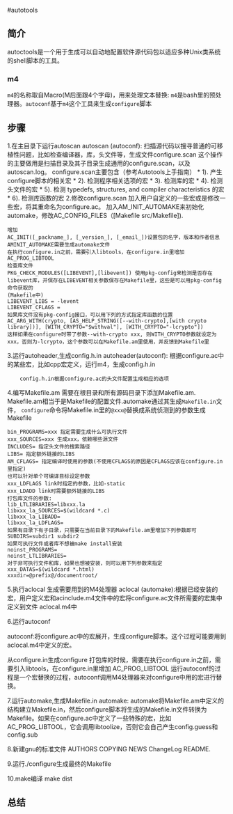 #autotools

## 简介
autoctools是一个用于生成可以自动地配置软件源代码包以适应多种Unix类系统的shell脚本的工具。

### m4
`m4`的名称取自Macro(M后面跟4个字母)，用来处理文本替换: `m4`是bash里的预处理器。`autoconf`基于`m4`这个工具来生成`configure`脚本

## 步骤
1.在主目录下运行autoscan
autoscan (autoconf): 扫描源代码以搜寻普通的可移植性问题，比如检查编译器，库，头文件等，生成文件configure.scan
     这个操作的主要做用是扫描目录及其子目录生成通用的configure.scan，以及autoscan.log。
     configure.scan主要包含（参考Autotools上手指南）
     * 1). 产生configure脚本的相关宏
     * 2). 检测程序相关选项的宏
     * 3). 检测库的宏
     * 4). 检测头文件的宏
     * 5). 检测  typedefs, structures, and compiler characteristics 的宏
     * 6). 检测库函数的宏
2.修改configure.scan
    加入用户自定义的一些宏或是修改一些宏，将其重命名为configure.ac。
    加入AM_INIT_AUTOMAKE来初始化automake，修改AC_CONFIG_FILES（[Makefile src/Makefile]).
```
增加
AC_INIT([_packname_], [_version_], [_email_])设置包的名字，版本和作者信息
AMINIT_AUTOMAKE需要生成automake文件
在执行configure.in之前，需要引入libtools，在configure.in里增加
AC_PROG_LIBTOOL
检查库文件
PKG_CHECK_MODULES([LIBEVENT],[libevent]) 使用pkg-config来检测是否存在libevent库，并保存在LIBEVENT相关参数保存在Makefile里，这些是可以用pkg-config命令获取的
(Makefile中)
LIBEVENT_LIBS = -levent
LIBEVENT_CFLAGS =
如果库文件没有pkg-config接口，可以用下列的方式指定库函数的位置
AC_ARG_WITH(crypto, [AS_HELP_STRING([--with-crypto],[with crypto library])], [WITH_CRYPTO="$withval"], [WITH_CRYPTO="-lcrypto"])
这样如果在configure时带了参数--with-crypto xxx, 则WITH_CRYPTO参数就设定为xxx，否则为-lcrypto，这个参数可以在Makefile.am里使用，并反馈到Makefile里
```

3.运行autoheader,生成config.h.in
autoheader(autoconf): 根据configure.ac中的某些宏，比如cpp宏定义，运行m4，生成config.h.in

        config.h.in根据configure.ac的头文件配置生成相应的选项
4.编写Makefile.am
需要在根目录和所有源码目录下添加Makefile.am. Makefile.am相当于是Makefile的配置文件.automake通过其生成`Makefile.in`文件，
`configure`命令将Makefile.in里的`@xxx@`替换成系统侦测到的参数生成Makefile
```
bin_PROGRAMS=xxx 指定需要生成什么可执行文件
xxx_SOURCES=xxx 生成xxx，依赖哪些源文件
INCLUDES= 指定头文件的搜索路径
LIBS= 指定额外链接的LIBS
AM_CFLAGS= 指定编译时使用的参数(不使用CFLAGS的原因是CFLAGS应该在configure.in里指定)
也可以针对单个可编译目标设定参数
xxx_LDFLAGS link时指定的参数，比如-static
xxx_LDADD link时需要额外链接的LIBS
打包库文件的参数:
lib_LTLIBRARIES=libxxx.la
libxxx_la_SOURCES=$(wildcard *.c)
libxxx_la_LIBADD=
libxxx_la_LDFLAGS=
如果有目录下有子目录，只需要在当前目录下的Makefile.am里增加下列参数即可
SUBDIRS=subdir1 subdir2
如果可执行文件或者库不想被make install安装
noinst_PROGRAMS=
noinst_LTLIBRARIES=
对于非可执行文件和库，如果也想被安装，则可以用下列参数来指定
xxx_DATAS=$(wildcard *.html)
xxxdir=@prefix@/documentroot/
```

5.执行aclocal
生成需要用到的M4处理器
aclocal (automake):根据已经安装的宏，用户定义宏和acinclude.m4文件中的宏将configure.ac文件所需要的宏集中定义到文件 aclocal.m4中

6.运行autoconf

autoconf:将configure.ac中的宏展开，生成configure脚本。这个过程可能要用到aclocal.m4中定义的宏。

从configure.in生成configure
打包库的时候，需要在执行configure.in之前，需要引入libtools，在configure.in里增加
AC_PROG_LIBTOOL
运行autoconf的过程是一个宏替换的过程，autoconf调用M4处理器来对configure中用的宏进行替换。

7.运行automake,生成Makefile.in
automake: automake将Makefile.am中定义的结构建立Makefile.in，然后configure脚本将生成的Makefile.in文件转换为Makefile。如果在configure.ac中定义了一些特殊的宏，比如AC_PROG_LIBTOOL，它会调用libtoolize，否则它会自己产生config.guess和config.sub

8.新建gnu的标准文件 AUTHORS   COPYING  NEWS ChangeLog  README.

9.运行./configure生成最终的Makefile

10.make编译
make dist

## 总结
